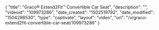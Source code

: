 {
    "title": "Graco&reg; Extend2Fit&trade; Convertible Car Seat",
    "description": "",
    "videoid": "109973286",
    "date_created": "1502519792",
    "date_modified": "1504298530",
    "type": "captivate",
    "layout": "video",
    "url": "\/v\/graco-extend2fit-convertible-car-seat\/109973286"
}